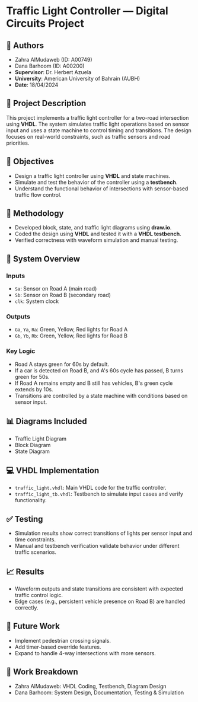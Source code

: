 # Traffic Light Controller — Digital Circuits Project

## 👥 Authors

* Zahra AlMudaweb (ID: A00749)
* Dana Barhoom (ID: A00200)
* **Supervisor**: Dr. Herbert Azuela
* **University**: American University of Bahrain (AUBH)
* **Date**: 18/04/2024

## 📄 Project Description

This project implements a traffic light controller for a two-road intersection using **VHDL**. The system simulates traffic light operations based on sensor input and uses a state machine to control timing and transitions. The design focuses on real-world constraints, such as traffic sensors and road priorities.

## 🎯 Objectives

* Design a traffic light controller using **VHDL** and state machines.
* Simulate and test the behavior of the controller using a **testbench**.
* Understand the functional behavior of intersections with sensor-based traffic flow control.

## 🔧 Methodology

* Developed block, state, and traffic light diagrams using **draw\.io**.
* Coded the design using **VHDL** and tested it with a **VHDL testbench**.
* Verified correctness with waveform simulation and manual testing.

## 🚦 System Overview

### Inputs

* `Sa`: Sensor on Road A (main road)
* `Sb`: Sensor on Road B (secondary road)
* `clk`: System clock

### Outputs

* `Ga`, `Ya`, `Ra`: Green, Yellow, Red lights for Road A
* `Gb`, `Yb`, `Rb`: Green, Yellow, Red lights for Road B

### Key Logic

* Road A stays green for 60s by default.
* If a car is detected on Road B, and A's 60s cycle has passed, B turns green for 50s.
* If Road A remains empty and B still has vehicles, B's green cycle extends by 10s.
* Transitions are controlled by a state machine with conditions based on sensor input.

## 📊 Diagrams Included

* Traffic Light Diagram
* Block Diagram
* State Diagram

## 💻 VHDL Implementation

* `traffic_light.vhdl`: Main VHDL code for the traffic controller.
* `traffic_light_tb.vhdl`: Testbench to simulate input cases and verify functionality.

## ✅ Testing

* Simulation results show correct transitions of lights per sensor input and time constraints.
* Manual and testbench verification validate behavior under different traffic scenarios.

## 📈 Results

* Waveform outputs and state transitions are consistent with expected traffic control logic.
* Edge cases (e.g., persistent vehicle presence on Road B) are handled correctly.

## 🔮 Future Work

* Implement pedestrian crossing signals.
* Add timer-based override features.
* Expand to handle 4-way intersections with more sensors.

## 📌 Work Breakdown

* Zahra AlMudaweb: VHDL Coding, Testbench, Diagram Design
* Dana Barhoom: System Design, Documentation, Testing & Simulation
